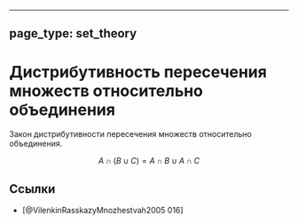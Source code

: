 
---
page_type: set_theory
---
# Дистрибутивность пересечения множеств относительно объединения

Закон дистрибутивности пересечения множеств относительно объединения.

$$
A \cap (B \cup C) = A \cap B \cup A \cap C
$$



## Ссылки

* [@VilenkinRasskazyMnozhestvah2005 016]
